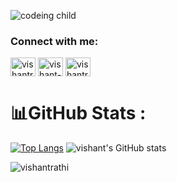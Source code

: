 ![codeing child](https://github.com/user-attachments/assets/6ea4dc32-2635-496a-9180-29f0a13e2e5f)

<h3 align="left">Connect with me:</h3>
<p align="left">
<a href="https://linkedin.com/in/vishantrathi" target="blank"><img align="center" src="https://raw.githubusercontent.com/rahuldkjain/github-profile-readme-generator/master/src/images/icons/Social/linked-in-alt.svg" alt="vishantrathi" height="30" width="40" /></a>
<a href="https://stackoverflow.com/users/28126672/vishant-rathi" target="blank"><img align="center" src="https://raw.githubusercontent.com/rahuldkjain/github-profile-readme-generator/master/src/images/icons/Social/stack-overflow.svg" alt="vishant-rathi" height="30" width="40" /></a>
<a href="https://auth.geeksforgeeks.org/user/vishantrathi" target="blank"><img align="center" src="https://raw.githubusercontent.com/rahuldkjain/github-profile-readme-generator/master/src/images/icons/Social/geeks-for-geeks.svg" alt="vishantrathi" height="30" width="40" /></a>
</p>

# 📊GitHub Stats :
[![Top Langs](https://github-readme-stats.vercel.app/api/top-langs/?username=vishantrathi&layout=donut-vertical)](https://github.com/vishnatrathi/github-readme-stats)
![vishant's GitHub stats](https://github-readme-stats.vercel.app/api?username=vishantrathi&show=reviews,discussions_started,discussions_answered,prs_merged,prs_merged_percentage)
<p><img align="center" src="https://github-readme-streak-stats.herokuapp.com/?user=vishantrathi&" alt="vishantrathi" /></p>

